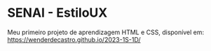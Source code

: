 # SENAI - EstiloUX 

Meu primeiro projeto de aprendizagem HTML e CSS, disponível em:
https://wenderdecastro.github.io/2023-1S-1D/
